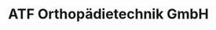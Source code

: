 ---
title: "ATF Orthopädietechnik GmbH"
url: /weitra/atf-orthopaedietechnik-gmbh/
shop: Sanitätshaus
---